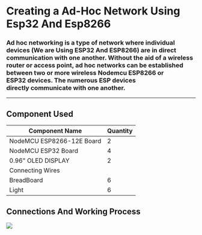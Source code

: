 # Creating a Ad-Hoc Network Using Esp32 And Esp8266
### Ad hoc networking is a type of network where individual devices (We are Using ESP32 And ESP8266) are in direct communication with one another. Without the aid of a wireless router or access point, ad hoc networks can be established between two or more wireless Nodemcu ESP8266 or ESP32 devices. The numerous ESP devices directly communicate with one another.
---
## Component Used


| **Component Name**        | **Quantity** |
|---------------------------|--------------|
| NodeMCU ESP8266-12E Board | 2            |
| NodeMCU ESP32 Board       | 4            |
| 0.96" OLED DISPLAY        | 2            |
| Connecting Wires          |              |
| BreadBoard                | 6            |
| Light                     | 6            |



## Connections And Working Process 
 ![](https://raw.githubusercontent.com/chondromollikaahmed/AD-HOC-ESP32-ESP8266/master/images/peer_to_peer.png)

 